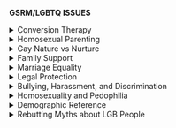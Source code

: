 **GSRM/LGBTQ ISSUES**

<details markdown="1">
<summary>Conversion Therapy</summary>

# **Conversion Therapy**
**CT increases depression and suicide attempts, does not have public nor professional backing, and lacks proof of its effectiveness.**

- [Cornell University](https://whatweknow.inequality.cornell.edu/topics/lgbt-equality/what-does-the-scholarly-research-say-about-whether-conversion-therapy-can-alter-sexual-orientation-without-causing-harm/)
  - A **literature compilation** of **47** peer reviewed studies on conversion therapy for sexual orientation.
  - **12** concluded that it is **ineffective and/or harmful**
    - These studies found links to **depression, suicidality, anxiety, social isolation and decreased capacity for intimacy.**
  - Only one study found positive results, with **biased** and **unreliable** self-identified religious subjects.
  - The remaining 34 studies found null results.
    - Much of the info we have on conversion therapy is self-reported, so the data has certain limitations.

- [The British Association for Behavioural and Cognitive Psychotherapies and others](https://www.bacp.co.uk/events-and-resources/ethics-and-standards/mou/) ([pdf](https://www.bacp.co.uk/media/6526/memorandum-of-understanding-v2-reva-jul19.pdf))
  - Multilateral **condemnation** of ‘conversion therapy’ from **essentially every medical institution in the United Kingdom**, with reasons provided.

- [Trevor Project 19](https://www.thetrevorproject.org/survey-2019/?section=Conversion-Therapy-Change-Attempts)
  - Massive survey of LGBT folk
  - Found that **LGBT people who go through conversion therapy are significantly more likely to attempt suicide**

- [Williams Institute: Mallory et al. 18](https://williamsinstitute.law.ucla.edu/wp-content/uploads/Conversion-Therapy-Jan-2018.pdf)
  - A majority of people support banning conversion therapy in the U.S. and **the vast majority of people in the U.S. don’t believe that CT is effective**
  - Many well-respected health organizations also condemn CT
  - **Many LGBT folk are predicted to go through CT** in the coming years
    - “*An estimated 20,000 LGBT youth will receive conversion therapy from a licensed professional before they reach the age of 18 in the 41 states that currently do not ban the practice. In addition, an estimated 57,000 LGBT youth across all states will receive conversion therapy from religious or spiritual advisors.*”

- [Human Rights Campaign](https://www.hrc.org/resources/the-lies-and-dangers-of-reparative-therapy)
  - An additional resource which includes an overview of the issue as well as the statements of several well-respected American organizations which denounce CT

- [APA 09](https://www.apa.org/pi/lgbt/resources/therapeutic-response.pdf)
  - **HIGH QUALITY, COMPREHENSIVE** review of information, studies, etc on CT.
  - Finds that **most academic information on CT’s effectiveness is low quality, and thus should be viewed with skepticism** (pg 27-28)
    - This is in line with the Cornell compilation linked earlier, which suggests that most of the data is self-reported and has significant limitations
  - “*We conclude that **there is a [lack] of scientifically sound research on the safety of SOCE**. Early and recent research studies provide no clear indication of the prevalence of harmful outcomes among people who have undergone efforts to change their sexual orientation or the frequency of occurrence of harm because no study to date of adequate scientific rigor has been explicitly designed to do so... However, studies from both [early and recent] periods indicate that **attempts to change sexual orientation may cause or exacerbate distress and poor mental health in some individuals, including depression and suicidal thoughts**.*” (pg 42)
  - “*The recent nonreligious interventions are based on the assumption that homosexuality and bisexuality are mental disorders or deficits and are based on older discredited psychoanalytic theories. Some focus on increasing behavioral consistency with gender norms and stereotypes. **None of these approaches is based on a credible scientific theory**, as these ideas have been directly discredited through evidence or rendered obsolete.*” (pg 82-83)
  - Note: There’s a lot of useful info in this report, so I encourage you to read relevant portions for yourself if you want to use it in future discussions

- **A HUGE number of academic and medical organizations have expressed opposition to CT**, amounting to millions of experts, [including but not limited to](https://www.pinknews.co.uk/2018/01/03/all-the-medical-organisations-who-think-gay-cure-therapy-is-bullst/):
  - World Psychiatric Association
  - American Medical Association
  - National Health Service (UK)
  - Pan American Health Organization
  - International Society of Psychiatric-Mental Health Nurses
  - American Psychiatric Association
  - Australian Psychological Society
  - American Psychological Association
  - American Academy of Pediatrics
  - American Academy of Physician Assistants
  - American College of Physicians

- [http://homoresponse.blogspot.co.uk/2012/10/position-statements.html#03](homoresponse.blogspot.co.uk/2012/10/position-statements.html%2303) a bunch of position statements by relevant academic institutions

- **A number of former ex-gay activists, usually religious, have since come out as gay again**, including:
  - Michael Bussee (co-founder of Exodus International, one of the largest ex-gay groups)
  - Michael Johnston (founded the now-defunct ex-gay movement called Kerusso Ministries)
  - McKrae Game (conversion therapy promoter and founder of Hope for Wholeness)
  - John Paulk (worked with anti-gay group Focus On The Family for several years before coming out as gay again)

- [https://www.lehmiller.com/blog/2014/3/31/are-religiously-motivated-people-able-to-change-their-sexual-orientation](https://www.lehmiller.com/blog/2014/3/31/are-religiously-motivated-people-able-to-change-their-sexual-orientation)

- [https://www.susans.org/wiki/Conversion_therapy](https://www.susans.org/wiki/Conversion_therapy)

------------

</details>
<details markdown="1">
<summary>Homosexual Parenting</summary>

# **Homosexual Parenting**
**Homosexual parents are just as good as heterosexual ones, according the the majority of research on the subject. However, most of the research is poor in quality or flawed in some other way, leaving a need for higher quality research.**

- [Cornell University](https://whatweknow.inequality.cornell.edu/topics/lgbt-equality/what-does-the-scholarly-research-say-about-the-wellbeing-of-children-with-gay-or-lesbian-parents/)
  - A **literature compilation** of **79** peer reviewed studies on gay and lesbian parents
  - **75** concluded that children of gay or lesbian parents fare no worse than other children.
  - The other four took their samples from children who endured family break-ups, a cohort known to face added risks. Scholars consider them unreliable, and [one even has a letter rebuking it signed by 150+ experts](https://www.impactprogram.org/wp-content/uploads/2012/07/Letter-to-the-editors-and-advisory-editors-of-Social-Science-Research.pdf).
  - Unfortunately, [nearly all of the studies use convenience sampling](https://www.ncbi.nlm.nih.gov/pmc/articles/PMC5204099/), which is considered to be **low-quality data**.
    - However, the Cornell meta-analysis suggests this isn’t a particularly big deal: *“researchers regard such studies as providing the best available knowledge about child adjustment, and do not view large, representative samples as essential”*
    - Since limits in data collection on this topic are almost inevitable, it’s important to approach such sources with caution.

- [Rekers & Kilgus 02](https://www.regent.edu/acad/schlaw/student_life/studentorgs/lawreview/docs/issues/v14n2/Vol.%2014,%20No.%202,%205%20Kilgus.pdf)
  - Literature review on homosexual parenting
  - Finds that **existing research is largely low-quality** and that there’s a need for high-quality academic research on the subject, so it’s hard to draw reliable conclusions in either direction
    - Unfortunately, **this has continued to be the case since 2002**. Similar results were found in [a more recent 2016 literature review](https://journals.sagepub.com/doi/10.1177/0033294116665594)

- [American Academy of Pediatrics 13](https://pediatrics.aappublications.org/content/pediatrics/early/2013/03/18/peds.2013-0377.full.pdf)
  - Review of 30 years of research on homosexual parenting, finds that they fare just as well as heterosexual parents in **spite of social stigma against them**
  - Co-author of review acknowledges that in spite of most research on the subject coming to the same conclusion, **a lot of that research is low quality**- “[*none of the studies has been a randomized, controlled trial—the Holy Grail of scientific investigation—and all studies of gay parenting are necessarily small, since there aren’t many gay parents](https://www.bu.edu/articles/2013/gay-parents-as-good-as-straight-ones)*.*”

- [National Longitudinal Lesbian Family Study](https://www.nllfs.org/publications/)
  - **The largest, longest-running study on lesbian parents and their children - some of the HIGHEST QUALITY RESEARCH there is on homosexual parenting**
  - This study is particularly impressive because of how it’s been able to keep track of families for multiple decades while keeping a high retention rate with responses
  - Publications based on NLLFS data find no substantial differences between same-sex and hetero-sexual parenting when it comes to children:
    - [https://www.nllfs.org/images/uploads/pdf/nllfs-same-sex-different-sex-parent-households-2016.pdf](https://www.nllfs.org/images/uploads/pdf/nllfs-same-sex-different-sex-parent-households-2016.pdf)
    - [https://www.nllfs.org/images/uploads/bos-et-al-2017-family-process.pdf](https://www.nllfs.org/images/uploads/bos-et-al-2017-family-process.pdf)
    - [https://www.nllfs.org/images/uploads/pdf/2020-studying-longest-same-sex-couples.pdf](https://www.nllfs.org/images/uploads/pdf/2020-studying-longest-same-sex-couples.pdf) this one talks about what we’ve learned from existing research and how we can go forward in doing better research in the future
  - There are still clear limitations to the NLLFS, e.g. limits that come with convenience/snowballing sampling. This should be noted in conjunction with the study’s strengths

- [Schofield 16](https://thewinnower.com/papers/3532-knowing-what-we-don-t-know-a-meta-analysis-of-children-raised-by-gay-or-lesbian-parents)
  - **Meta-analysis** of 81 studies on gay parenting, found overall inconclusive results
  - Of the several negative outcomes associated with gay parenting, a lot of varying data makes it hard to put together an overall reliable conclusion, and furthermore **it’s not even clear that these negative outcomes are due to gay parenting** - “*Whatever causes the differences observed in these samples between children raised by gay or lesbian parents and children raised by heterosexual parents, it is not parenting behavior.*”
  - **Found no substantial difference between gay parenting and lesbian parenting** - “*A third potential explanation, based on theories of gender development… has to do with the presence of a parent of the same or opposite gender as the child. There was, however, no support for this explanation. Children raised by gay fathers were no different than children raised by lesbian mothers, and the differences associated with parent sexual orientation did not vary between boys and girls.*”
  - Recommends further research into the subject, preferably such which is higher in quality

- [Huffpost: Pappas 12](https://www.huffpost.com/entry/gay-parents-better-than-straights_n_1208659)
  - **Homosexual parents tend to be more motivated to raise children** compared to heterosexual parents, as **homosexual parents rarely have unwanted children** compared to heterosexual parents
  - **Homosexual parents are also very useful when it comes to adoptions** - “*According to a 2007 report by the Williams Institute and the Urban Institute, 65,000 kids were living with adoptive gay parents between 2000 and 2002*”
    - A lot of those children are also racial minorities or special-ed, who normally spend more time in the adoption system
  - **An estimated 2 million gay people have expressed interest in adoptions** - that means a lot of kids who could potentially get out of the adoption system. Even if someone believes that gay parents fare worse that heterosexual parents, **it’s much harder to concede that gay parents would raise a child worse than an orphanage would**.

- [http://homoresponse.blogspot.co.uk/2012/10/position-statements.html#02](homoresponse.blogspot.co.uk/2012/10/position-statements.html%2302)

- [https://read.dukeupress.edu/demography/article/53/5/1605/167643/Family-Structure-and-Child-Health-Does-the-Sex](https://read.dukeupress.edu/demography/article/53/5/1605/167643/Family-Structure-and-Child-Health-Does-the-Sex)
 - Nationally representative data, does a good job with distinguishing between cohabiting households and married households

- [https://www.ncbi.nlm.nih.gov/pmc/articles/PMC3000058/](https://www.ncbi.nlm.nih.gov/pmc/articles/PMC3000058/)

------------

</details>
<details markdown="1">
<summary>Gay Nature vs Nurture</summary>

# **Gay Nature vs Nurture**
**Much of this article takes its sources from [this Scientific American article](https://blogs.scientificamerican.com/guest-blog/is-homosexuality-a-choice/) and it should be cited if referring to this whole section.**
- [LeVay, 1991](https://pubmed.ncbi.nlm.nih.gov/1887219/)
  - 41 subjects
    - 18 homosexual men (+1 bisexual) of ~38.2 yrs.
    - 16 heterosexual men of ~42.8 yrs.
    - 6 heterosexual women of ~41.2 yrs.
  - INAH 3 (**I**nterstitial **N**ucleus of the **A**nterior **H**ypothalamus 3), a cluster of neurons has been shown to determine sexual orientation. **INAH 3 is around** **twice as large in heterosexual men than homosexual men**
  - INAH 3 has been considered to be similar to a sexual orientation deciding cell cluster of a rat. **The size of this cell cluster cannot be changed after birth, even with extreme methods such as castration.**

- [Byne et al., 2001](https://www.sciencedirect.com/science/article/pii/S0018506X01916800)
  - **INAH 3 volume is unaffected by HIV status**
  - **Provides further evidence on volume difference of INAH 3 between hetero and homosexual men**
  - **Evidence of rat cell cluster being equivalent to INAH 3**
  - Respective cell clusters are both a component of equivalent structures

- [Savic & Lindström, 2008](https://doi.org/10.1073/pnas.0801566105)
  - 90 subjects (40 Homosexuals, 50 Heterosexuals, even male-female split)
  - PET and MRI scans show that the** right hemisphere of the brain tends to be larger in heterosexual men and homosexual women. **Hemispheres are symmetric in homosexual men and heterosexual women.** 
  - Homosexual subjects had sex-atypical amygdala connections. **HoM (as in HeW), connections were more widespread from the left amygdala.**
  - **Evidence shows that homosexuality is linked to levels of hormones (specifically androgen) in the womb.**
    - Especially in HoW [[Hines, 2010](/https://doi.org/10.1016/j.tics.2010.07.005) & [2011](https://doi.org/10.1016/j.yfrne.2011.02.006)], references to **10** other studies that have concluded that **high androgen levels in the womb** **affect homosexuality in women. Some evidence shows that androgen also affects homosexuality in men.**

### [Brain Development and Sexual Orientation](https://doi.org/10.4199/c00064ed1v01y201208dbr008)

- [Swaab & Hofman, 1990](https://www.sciencedirect.com/science/article/abs/pii/0165380688902313)
  - 28 subjects
    - 18 Heterosexual Men
    - 10 Homosexual Men
  - SCN (Suprachiasmatic nucleus)**, a cluster of neurons is 1.7 times larger and contains twice as many neurons in HoM than HeM, however cause is unclear**

- [Allen & Gorski, 1992](https://www.jneurosci.org/content/9/2/497)
  - 90 subjects
  - **Connection of two hemispheres (anterior commissure) is larger among HoM than HeM and even women**

- [Witelson et al., 2007](https://doi.org/10.1007/s10508-007-9276-y)
  - 22 subjects
    - 10 Heterosexual Men
    - 12 Homosexual Men
  - The size of the area of the brain (isthmus of the corpus callosum) has been shown to decide handedness. [Another study,](https://pubmed.ncbi.nlm.nih.gov/4023705/)** as well as this one mention how the size of this is related to handedness. Not only was there **a higher chance of HoM being left handed**, but the **isthmus remains larger even among right handed HoM.** **Based on the size of this, there was a 96% correct classification of sexual orientation among subjects**
    - [**Handedness (the size of the isthmus) is decided in the womb**](https://www.sciencedirect.com/science/article/abs/pii/002839329190080R)

- [Manzouri & Savic, 2017](https://pubmed.ncbi.nlm.nih.gov/29227002/)
  - 140 subjects
    - 40 Heterosexual Men and Women (80 total)
    - 30 Homosexual Men and Women (60 total)
  - **HoM (as in HeF) display a significantly thicker parietal lobe (left occipito-parietal) than in HeM**
  - **HoM have a thinner part of the occipital lobe (cuneus cortex) than in HeM**
  - HoM differed from all other groups in that they have a **greater cortical thickness in some spots of the brain** (Superior frontal, mPFC, Precuneus)

- [Hines, 2011](https://pubmed.ncbi.nlm.nih.gov/21333673/)

------------

</details>
<details markdown="1">
<summary>Family Support</summary>

# **Family Support**
**Familial support and acceptance is vital to the mental health and wellbeing of GSRM youth**

- [Cornell University](https://whatweknow.inequality.cornell.edu/topics/lgbt-equality/what-does-the-scholarly-research-say-about-the-acceptancerejection-of-lgbt-youth-2/)
  - Utilized in the trans section but still important to add here
  - A **LITERATURE REVIEW** of **42 peer-reviewed studies** that analyzed the links between family support and the health and well-being of LGBT youth
    - **25 studies** found that accepting behavior by parents toward their children’s sexual orientation or gender identity is linked to the health and well-being of LGBT youth.
    - The other **17 studies** found that family support in general (i.e. not necessarily in response to children’s sexual orientation or gender identity) is linked to the health and well-being of LGBT youth.

------------

</details>
<details markdown="1">
<summary>Marriage Equality</summary>

# **Marriage Equality**
**Associated with positive mental health outcomes, establishing a more utilitarian argument to the legalization of same-sex marriage**

- [John Hopkins: Raifman et al.17](https://jamanetwork.com/journals/jamapediatrics/fullarticle/2604258) 
  - State same-sex marriage policies were associated with a reduction in the proportion of high school students reporting suicide attempts
  - Based on the available sample size, same-sex marriage policies would likely be associated with more than **134,000 fewer adolescents attempting suicide**

- [Hatzenbuehler et al. 12](https://pubmed.ncbi.nlm.nih.gov/22390442/)
  - Compared to the prior 12 months, in the **12 months immediately after** Massachusetts legalized same-sex marriage, **LGB men saw decreases in:**
    - **Medical care visits**
    - **Mental health care visits**
    - **Costs related to these**

- [Erlangsen et al. 2019](https://jech.bmj.com/content/74/1/78) ([cited](https://www.weforum.org/agenda/2019/11/suicides-fall-with-gay-marriage-in-sweden-denmark-as-stigma-fades/)) ([cited](https://www.theguardian.com/world/2019/nov/14/suicide-rates-fall-after-gay-marriage-laws-in-sweden-and-denmark))
  - TLDR suicide among gay people fell in Denmark and Sweden after gay marriage was legalized in those countries. The links cited do a good job explaining things

- [A number of reputable academic/scientific organizations see no problem with same-sex marriage](homoresponse.blogspot.com/2012/10/position-statements.html%2301):
  - American Psychological Association
  - American Anthropological Association
  - American Sociological Association
  - American Psychiatric Association
  - American Medical Association
  - American Academy of Pediatrics
  - American Bar Association
  - Canadian Psychological Association
  - American Academy of Family Physicians
  - American Psychoanalytic Association
  - American Academy of Child and Adolescent Psychiatry
  - National Association of Social Workers

- [https://www.washington.edu/news/2017/04/13/married-lgbt-older-adults-are-healthier-happier-than-singles-study-finds/](https://www.washington.edu/news/2017/04/13/married-lgbt-older-adults-are-healthier-happier-than-singles-study-finds/)

------------

</details>
<details markdown="1">
<summary>Legal Protection</summary>

# **Legal Protection**
**Anti-bullying laws decrease suicidal ideation and increase safety**

- [Meyer 19](https://www.liebertpub.com/doi/full/10.1089/LGBT.2018.0194) [(cited)](https://www.nbcnews.com/feature/nbc-out/lgbtq-inclusive-bullying-laws-associated-fewer-teen-suicides-attempts-study-n959821)
  - Anti Bullying state laws that enumerate sexual orientation were associated with:
    - **lower risk** for **suicide attempts** and serious attempts requiring medical attention
    - **feeling safe** at school or on the way to or from school.
    - lower risk for forced sexual intercourse
    - *Results did not differ by sexual orientation.*

------------

</details>
<details markdown="1">
<summary>Bullying, Harassment, and Discrimination</summary>

# **Bullying, Harassment, and Discrimination**
**LGBT People experience disproportionate homelessness, hostility of family (negative statements. shaming), harassment at school, and physical and sexual abuse**

- [HRC and University of Connecticut: 2018 Youth LGBT Report](https://assets2.hrc.org/files/assets/resources/2018-YouthReport-NoVid.pdf)
  - **MASSIVE survey** of 150+ questions and **12,005 respondents** who answered most of them
  - Easy to read, goes over the impact of parent support on LGBT youth
  - **LGBTQ youth family stats:**
    - **Only 24%** can “definitely” **be themselves** as an LGBTQ person at home
    - **67%** hear their families make **negative comments** about LGBTQ people. This number jumps to 78% if they haven’t come out as LGBTQ to their parents
    - **48%** out to their parents say that their **families make them feel bad** for being LGBTQ
  - **LGBTQ youth school stats:**
    - **Only 27%** can “definitely” be themselves **in school** as an LGBTQ person
    - **Only 13%** report hearing positive messages about being LGBTQ in school
    - And **only 12%** received information about safe sex that was relevant to them as an LGBTQ person
    - **Only 26% report that they always feel safe in the classroom**
    - **73%** have experienced **verbal threats** because of their actual or perceived LGBTQ identity
    - **70%** have been **bullied at school** because of their sexual orientation
    - **51%** of Trans Youth can never use the restrooms or locker rooms that match their gender identity, either from school-sponsored restrictions (17%), the perception of a lack of safety (58%), or uncertainty towards school policy (46%). **65%** of students with this issue try to **avoid using the bathroom entirely at school** in response
  - Some methodology notes:
    - *“A post-hoc mischievous responder’s sensitivity analysis was conducted to identify and delete mischievous or intentionally misleading cases, resulting in 96 deleted cases.”*
    - *In total, 29,291 youth entered the survey website. Among these respondents, 17,112 completed at least 10 percent of the survey, 12,005 completed at least half, and 9,460 completed the entire survey. In this report, the 50 percent and up sample (n=12,005) was utilized for analyses.*

- [Pew Research 13](https://www.pewsocialtrends.org/2013/06/13/a-survey-of-lgbt-americans/)
![](https://github.com/source-library/source-library.github.io/blob/main/assets/gsrm-01.png?raw=true)

- [University of Chicago Chapin Hall Youth Homelessness Report 17](https://voicesofyouthcount.org/wp-content/uploads/2017/11/ChapinHall_VoYC_NationalReport_Final.pdf)
  - **LGBTQ youth** are **120%** more likely to **experience homelessness** than cisgender and heterosexual youth.
  - *“These findings reinforce growing evidence on the heightened risk of experiencing homelessness among LGBT youth. This often stems from a lack of acceptance that young people experience both in and outside of the home.”*

- [Williams Institute: Dowd 18](https://williamsinstitute.law.ucla.edu/press/lgbt-youth-bullying-press-release/) [(cited)](https://www.glsen.org/sites/default/files/2015%20National%20GLSEN%202015%20National%20School%20Climate%20Survey%20\(NSCS\)%20-%20Full%20Report_0.pdf)
  - **HUGE** collection of data points on **harassment in schools**
  - **85%** of LGBT students have experienced verbal harassment
  - **58%** of LGBT youth have felt unsafe at school due to their sexual orientation; **43%** have felt unsafe because of their gender identity
  - **27%** of LGBT students have been physically harassed at school because of their sexual orientation; **13%** have been physically harassed because of their gender identity

- [National Coalition Against Domestic Violence 18](https://ncadv.org/blog/posts/domestic-violence-and-the-lgbtq-community)
  - Queer folks experience a **disproportionate amount** of **domestic and sexual violence**
    - Experience disproportionate amounts of **rape, physical violence**, and/or **stalking** by an intimate partner at some point in their lifetime
    - **Only 26%** of gay men called the police for assistance after experiencing near-lethal violence.
    - **Fewer than 5%** of LGBTQ survivors of intimate partner violence sought orders of protection.
    - Transgender victims are **more likely** to experience intimate partner **violence in public**
    - Bisexual victims are **more likely to experience sexual violence**.
    - LGBTQ Black/African American victims are more likely to experience **physical intimate partner violence**.
    - LGBTQ white victims are more likely to experience **sexual violence**.
  - **Here’s how it breaks down:**
    - **20%** of victims have experienced some form of physical violence
    - **16%** have been victims to threats and intimidation
    - **15%** have been verbally harassed
    - **4%** of survivors have experienced sexual violence
    - **11%** of intimate violence cases reported in the NCADVP’s 2015 report involved a weapon.

- [Sears et al. 14](https://escholarship.org/uc/item/9qs0n354)
  - LGBT people face high levels of **discrimination at work**
  - Finds evidence of widespread discrimination (**workplace harassment, reduced employment opportunities, etc.**) in scientific field studies, controlled experiments, academic journals, court cases, state and local administrative complaints, etc.
  - *“discrimination has negative effects on LGBT people in terms of health, wages, job opportunities, productivity in the workplace, and job satisfaction”*

- [http://homoresponse.blogspot.com/2011/06/mental-health-and-substance-abuse.html](homoresponse.blogspot.com/2011/06/mental-health-and-substance-abuse.html)
  - Pretty useful repository of studies which affirm the idea that discrimination is the main driver of lower quality of life for gay people

- [https://advances.sciencemag.org/content/6/40/eaba6910](https://advances.sciencemag.org/content/6/40/eaba6910)
  - Representative sample of LGBT population, using NCVS data, shows LGBT people face more discrimination than non-LGBT people across the board
  - They have some cool graphs and charts too

- [Sun and Gao, 2019](https://www.pnas.org/content/116/19/9293)
  - Deals with discrimination against LGBT+ people in Lending
  - **“The data reveal that, compared with otherwise similar different-sex applicants, same-sex applicants are 73.12% more likely to be denied, and they tend to be charged up to 0.2% higher fees/interest.”**
  - Note: Does **not** use a self identification method to infer sexuality
  - This is illogical: **“Meanwhile, we find that same-sex borrowers are less risky overall, as they exhibit similar default risk but lower prepayment risk.”**

- [https://www.lambdalegal.org/sites/default/files/publications/downloads/whcic-report_when-health-care-isnt-caring.pdf](https://www.lambdalegal.org/sites/default/files/publications/downloads/whcic-report_when-health-care-isnt-caring.pdf)

- [https://winnspace.uwinnipeg.ca/handle/10680/1265](https://winnspace.uwinnipeg.ca/handle/10680/1265) about school discrimination in canada

- [https://guilfordjournals.com/doi/abs/10.1521/aeap.2006.18.5.444](https://guilfordjournals.com/doi/abs/10.1521/aeap.2006.18.5.444)

- [https://drugfree.org/download/preventing-substance-abuse-among-lgbtq-teens/](https://drugfree.org/download/preventing-substance-abuse-among-lgbtq-teens/)

------------

</details>
<details markdown="1">
<summary>Homosexuality and Pedophilia</summary>

# **Homosexuality and Pedophilia**
**WIP**

## General overview:
Videos that cover a lot of the stuff in this section but in video format:
- [https://www.youtube.com/watch?v=sV5PbrTySxY](https://www.youtube.com/watch?v=sV5PbrTySxY) short video which hones in on some key concepts
- [https://www.youtube.com/watch?v=26CIdhTnbV4](https://www.youtube.com/watch?v=26CIdhTnbV4) longer video which covers a bunch of studies
- [https://lgbpsychology.org/html/facts_molestation.html](https://lgbpsychology.org/html/facts_molestation.html) thorough webpage which covers the stuff in this section and more, including the typologies and various studies. also written by a highly influential and respected scholar in the field

It’s important to note that most studies on this topic are several decades old, usually from the 70s and 80s. Studies conducted back then didn’t have the same resources or level of knowledge that we do today, and also [society’s opinions on gay people have changed a lot](https://news.gallup.com/poll/258065/gallup-first-polled-gay-issues-changed.aspx) since that time period. These studies may be tainted with decades-old cultural bias as a result of what most people believed at the time.

## Typologies of child sex offenders:

Before talking about homosexuality in relation to pedophilia, we have to understand how exactly pedophilia and CSA breaks down. [Groth & Birnbaum 1978](https://link.springer.com/article/10.1007/BF01542377) is an old but important study which put together a framework for this. It broke down a sample of 175 child sex offenders into two groups: “fixated” and “regressive”, though today they’re referred to as “preferential” and “situational” respectively.

- **Fixated/Preferential** offenders are simply attracted to kids. They are pedophiles and have a documentable history of being attracted to children. Usually what matters to the fixated offender is not what sex the kid is, but the fact that the kid is young to begin with (pre-pubescent children haven’t gone through puberty so aren’t nearly as distinct in masculine/feminine body types as someone who has gone through puberty).

- **Regressive/Situational** offenders are adults who are otherwise sexually normal but “regressed” to being attracted to children for a short amount of time due to external stressors. These people don’t have a history of being attracted to children. The study gives the example of Ted, who is a straight man with a sexual history of dating/marrying adult women, only for him to go through a regressive phase immediately after his marriage falls apart, during which he sexually assaulted a 10-year-old boy.

This typology was made in the 70s, but was [further studied and expanded on in following decades](https://www.bishop-accountability.org/reports/2004_02_27_JohnJay/LitReview/1_4_JJ_TypologiesOf.pdf) (more info on that [here](https://www.icmec.org/wp-content/uploads/2015/10/US-NCMEC-OJJDP-Child-Molesters-A-Behavioral-Analysis-Lanning-2010.pdf%23page=48)). There are other typologies but the preferential/situational typology is still broadly accepted in the academic community, just with some nuance talked about in the above links.

So where do gay people come into play? The [original 1978 study](https://link.springer.com/article/10.1007/BF01542377) talked about this at length and went as far as to argue that **homosexual pedophiles are a phenomenon entirely separate from normal gay men**. This passage from the study explains:

“*There were no peer-oriented homosexual males in our sample who regressed to children. Homosexuality and homosexual pedophilia are not synonymous. In fact, it may be that these two orientations are mutually exclusive, the reason being that the homosexual male is sexually attracted to masculine qualities whereas the heterosexual male is sexually attracted to feminine characteristics, and the sexually immature child’s qualities are more feminine than masculine.*”

Essentially, **normal gay people are entirely different from pedophiles because the qualities that gay men find attractive in other men are completely different from the qualities that pedophiles (straight or otherwise) find attractive in children**. This also means that a male pedophile who molests a boy is not automatically gay - this is very important to remember when looking at studies on this subject, and something that a lot of people forget.

## Useful studies:

- [Stevenson 2001](https://www.tandfonline.com/doi/abs/10.1300/J056v12n04_01)
  - Very useful study about the various flaws in anti-gay arguments and related studies. Also provides a systematic review of 20+ years of research
  - Points out that in the past, **various stigmatized groups have been accused of molesting children, often without evidence**: “*Research on prejudice shows that members of stigmatized groups (e.g., Catholics, Jews, developmentally disabled people, AfricanAmericans) tend to be accused of the same sexual misconduct (e.g., rape, child abuse, and the inability to control their sexual impulses) (Martin, 1982; 1988; Schneider, 1993). The same unsupported rhetoric is reflected in the erroneous assumptions that adult men who sexually abuse boys are gay and that gay men molest children.*”
  - This paper goes great lengths to point out, in very blunt terms, that **engaging in same-sex behavior does not automatically make someone gay**:
    - *“Contrary to the assumptions made by the public (Ohi, 2000) and by anti-gay researchers and activists (e.g., Cameron & Cameron, 1996; 1998), **engaging in same-sex behavior is not synonymous with the adoption of a gay identity** (i.e., being gay or lesbian) regardless of the ages of the participants ... **over 9 percent of men had engaged in a same-sex sexual behavior at least once since puberty, whereas only 2.8 percent reported some level of gay identity** ... To put this in the context of the sexual coercion of children, **when sexual behavior occurs between an adult and a child of the same sex, we cannot infer the sexual orientation of either party.**”*
  - **Even in the 90s, there were a LOT of studies that concluded gay men are no more likely than straight men to be child molesters**:
    - “*In spite of Western culture’s failure to distinguish consistently between gay men, ‘‘child molesters,’’ and pedophiles (Ohi, 2000), **numerous empirical studies support the conclusion that a gay man is no more likely than a straight man to perpetrate sexual activity with children** (Barret & Robinson, 1994; Becker et al., 1995; Groth & Birnbaum, 1978; Groth, 1978; Herek, 1991; Jenny, Roesler & Poyer, 1994; Patterson, 1997; Sarafino, 1979).*”
  - In general this paper has a lot of detailed, thoughtful discussion about various studies, including critiques of anti-gay activism and the studies they cite. Very useful paper if you have the time to delve into it

- [McConaghy 1998](https://journals.sagepub.com/doi/10.3109/00048679809062736)
  - Broader literature review on pedophilia but includes a section on homosexuality
  - **Most pedophiles are more attracted to someone’s youth than they are to either particular sex**: “*The man who offends against prepubertal or immediately postpubertal boys is typically not sexually interested in older men or in women.*”
  - **People associate gays with pedophiles not because of actual evidence but because of intense media focus on the topic**: “*The confusion of homosexuality and paedophilia would appear to result from the much greater media and legal attention given to homosexual as compared to heterosexual paedophilia. This appears uninfluenced by the findings that there are many more heterosexual than homosexual paedophiles*”

- [Jenny et al. 1994](https://publications.aap.org/pediatrics/article-abstract/94/1/41/59154/Are-Children-at-Risk-for-Sexual-Abuse-by)
  - Study analyzed 352 children suspected of being victims of child sex abuse. That group was narrowed down to 269 children who were molested by pedophiles.
  - “*Using the data from our study, the 95% confidence limits, of **the risk children would identify recognizably homosexual adults as the potential abuser, are from 0% to 3.1%**. These limits are **within current estimates of the prevalence of homosexuality in the general community**.*”

- [https://www.tandfonline.com/doi/abs/10.1080/00224498909551494](https://www.tandfonline.com/doi/abs/10.1080/00224498909551494)

- [https://www.sciencedirect.com/science/article/abs/pii/000579678890071X?via%3Dihub](https://www.sciencedirect.com/science/article/abs/pii/000579678890071X?via%3Dihub)

- [https://web.archive.org/web/20120314124757/http://www.internationalorder.org/scandal_response.html](https://web.archive.org/web/20120314124757/http://www.internationalorder.org/scandal_response.html)

- [https://www.huffpost.com/entry/homosexuality-and-pedophi_b_1932622](https://www.huffpost.com/entry/homosexuality-and-pedophi_b_1932622)

## Flawed/unreliable studies:

- [Freund & Watson 1992](https://pubmed.ncbi.nlm.nih.gov/1556756/)
  - Study that’s **regularly cited by anti-gay activists to claim that gay men are more likely to be pedophiles** than straight men are
  - Study that uses phallometric testing to measure the “true” sexual preference of 465 child molesters, 90+% of whom were understood to be pedophiles. By doing this they found a 11:1 straight:gay ratio among pedophiles, so around 92% of pedophiles are straight and 8% are gay
  - While the methodology isn’t necessarily bad, **the results need to be reinterpreted**. Activists will often say it means 8% of pedophiles are gay, which is a disproportionate amount relative to the gay population (4% of the US population), but it’s only *slightly* disproportionate, an amount so small you could chalk it up to statistical error. For reference, straight people were reportedly 96% of the US population and were predicted by the study to be 92% of all pedophiles, a measly difference which could be due to statistical error. The difference just seems bigger for gay people (4% vs 8%) because the gay population is simply way smaller than the straight population, even though the statistical error is the exact same size. Ergo, **neither straight people nor gay people are disproportionately represented among pedophiles**.

------------

</details>
<details markdown="1">
<summary>Demographic Reference</summary>

# **Demographic Reference**
- [https://www.cdc.gov/nchs/data/nhsr/nhsr077.pdf](https://www.cdc.gov/nchs/data/nhsr/nhsr077.pdf) the CDC in 2014 said 3.4% of the US population didn’t say they’re straight

- [Pew Research 2013](https://www.pewsocialtrends.org/2013/06/13/a-survey-of-lgbt-americans/) - (population stats are not the best because non-heterosexual trans folk are counted once as *either* trans or non-heterosexual)
![](https://github.com/source-library/source-library.github.io/blob/main/assets/gsrm-02.png?raw=true)
![](https://github.com/source-library/source-library.github.io/blob/main/assets/gsrm-03.png?raw=true)
![](https://github.com/source-library/source-library.github.io/blob/main/assets/gsrm-04.png?raw=true)
![](https://github.com/source-library/source-library.github.io/blob/main/assets/gsrm-05.png?raw=true)

- [Williams Institute 16](https://williamsinstitute.law.ucla.edu/publications/trans-adults-united-states/) ([pdf](https://williamsinstitute.law.ucla.edu/wp-content/uploads/Trans-Adults-US-Aug-2016.pdf))
  - **WIDELY CITED** population estimate for transgender people
  - Estimates a transgender population of around 0.6%, or 1.4 million people, in the United States
  - This is double the amount estimated by a 2011 study (0.3%) which had limited data to work with
------------

</details>
<details markdown="1">
<summary>Rebutting Myths about LGB People</summary>

# **Rebutting Myths about LGB People**
**This [related document](https://docs.google.com/document/d/1OLt4soHdYjSmCLRikD1hkLUekr4Mhk9sKf_v4mEXhis/edit) also covers some material so I'd recommend you give it a look as well.**

### 1. Gay people molest kids far more frequently than straight people.

- This claim was popularized in part by disgraced psychologist [Paul Cameron](https://en.wikipedia.org/wiki/Paul_Cameron), who is [well known to have misrepresented data before](https://psychology.ucdavis.edu/rainbow/html/facts_cameron.html) to promote an anti-gay agenda. The Family Research Council, an anti-gay religious group, has also pushed this claim.

- Most research into the subject is heavily unreliable for a number of reasons detailed [here](https://psychology.ucdavis.edu/rainbow/html/facts_molestation.html) and [here](https://acamh.onlinelibrary.wiley.com/doi/10.1111/j.1469-7610.1992.tb00862.x), and [approaches which try to circumvent those issues](https://pediatrics.aappublications.org/content/94/1/41) don’t show gay people disproportionally molest kids.

- [https://medium.com/@juliussky/gays-arent-more-likely-to-be-pedophiles-611a48469655](https://medium.com/@juliussky/gays-arent-more-likely-to-be-pedophiles-611a48469655)

- [https://www.youtube.com/watch?v=sV5PbrTySxY](https://www.youtube.com/watch?v=sV5PbrTySxY) most molesters of young boys are disturbed, on a power surge, etc. very few are gay

### 2. People become gay as a result of sexual abuse at a young age.

- [https://web.archive.org/web/20160323160542/http://malesurvivor.org/myths.html](https://web.archive.org/web/20160323160542/http://malesurvivor.org/myths.html) see myths 2 and 5

- [https://truthwinsout.org/pressrelease/2010/10/12118/](https://truthwinsout.org/pressrelease/2010/10/12118/) schumm study meant to prove the homophobic point is dumb

- While it’s still unknown what causes homosexuality, chances are it’s not due to one environmental variable (e.g. child sexual abuse), but rather a variety of genetic and environmental variables: [https://www.sciencedaily.com/releases/2008/06/080628205430.htm](https://www.sciencedaily.com/releases/2008/06/080628205430.htm)

- [http://homoresponse.blogspot.com/2011/05/countering-heterosexist-arguments.html#04](https://homoresponse.blogspot.com/2011/05/countering-heterosexist-arguments.html%2304)

### 3. Gay people have 500-1000 sexual partners in their lifetime.

[https://rationalwiki.org/wiki/Debunked:_gay_men_have_500-1000_partners](https://archive.ph/o/uY9Yr/https://rationalwiki.org/wiki/Debunked:_gay_men_have_500-1000_partners)  just go here, it addresses the claim pretty well

### 4. Homosexuality was only declassified as a mental disorder from the DSM in 1973 because of activist pressure.

- [This video](https://youtu.be/h24G4lSFl_0) does a good job rebutting the claim, though the video was originally meant as a response to a different video from *Stand to Reason*. You’ll have to skip to a few minutes in for the meat of the issue

- [https://www.ncbi.nlm.nih.gov/pmc/articles/PMC4695779/](https://www.ncbi.nlm.nih.gov/pmc/articles/PMC4695779/)

- [https://www.scribd.com/document/165076223/APA-Science-vs-Obscurantists](https://www.scribd.com/document/165076223/APA-Science-vs-Obscurantists)

### 5. Homosexuality is unhealthy to the point where it reduces your lifespan by 20 years. We shouldn’t be affirming towards something so destructive.

- This originates from a study that found HIV was driving an 8-20 year decrease in avg gay lifespan (note the wide interval between 8 and 20), the study authors have since denounced homophobic use of their work. See below link

- [https://skeptics.stackexchange.com/questions/28211/do-homosexuals-have-a-shorter-life-expectancy-than-heterosexuals](https://skeptics.stackexchange.com/questions/28211/do-homosexuals-have-a-shorter-life-expectancy-than-heterosexuals)

### 6. Other material

[http://homoresponse.blogspot.com/2011/05/countering-heterosexist-arguments.html](https://homoresponse.blogspot.com/2011/05/countering-heterosexist-arguments.html)

[http://homoresponse.blogspot.com/2011/06/mental-health-and-substance-abuse.html](https://homoresponse.blogspot.com/2011/06/mental-health-and-substance-abuse.html)

[https://www.lehmiller.com/blog/2012/9/28/5-myths-about-homosexuality-debunked-by-science.html](https://www.lehmiller.com/blog/2012/9/28/5-myths-about-homosexuality-debunked-by-science.html)

[https://www.livescience.com/13409-myths-gay-people-debunked-sexual-orientation.html](https://www.livescience.com/13409-myths-gay-people-debunked-sexual-orientation.html)

[https://rationalwiki.org/wiki/Homophobia](https://https://rationalwiki.org/wiki/Homophobia) covers some more general stuff

[https://www.ulc.org/ulc-blog/10-reasons-why-homophobia-makes-no-sense-part-1](https://www.ulc.org/ulc-blog/10-reasons-why-homophobia-makes-no-sense-part-1)

[https://journals.plos.org/plosone/article?id=10.1371/journal.pone.0178534](https://journals.plos.org/plosone/article?id=10.1371/journal.pone.0178534)

## Specific Studies:

- [Regnerus 12](https://www.sciencedirect.com/science/article/abs/pii/S0049089X12000610), sometimes called the New Family Structures Study ([wikipedia](https://en.wikipedia.org/wiki/New_Family_Structures_Study))
  - **Claims that same-sex couples have a negative impact on their children** as opposed to heterosexual couples
    - Common image which uses this study’s data ([image link](https://archive.ph/o/uY9Yr/https://cdn.discordapp.com/attachments/695440504057495642/695464817057595442/1568074204241.png))
![](https://github.com/source-library/source-library.github.io/blob/main/assets/gsrm-06.png?raw=true)
  - **METHODOLOGICAL FLAWS - ignores factors like family instability**
    - This problem goes as deep as the questionnaire that defined the samples - the questions basically barred unstable, broken straight homes out of the sample whereas unstable gay families were included in the data. [This Slate article explains it well](https://slate.com/technology/2012/06/new-family-structures-study-is-gay-parenthood-bad-or-is-gay-marriage-good.html):
      - “_The survey went on to ask: “From when you were born until age 18 … did either of your parents ever have a romantic relationship with someone of the same sex?” If the respondent said yes, he was put in the “gay father” (GF) or “lesbian mother” (LM) category, regardless of subsequent answers. But if he said no, a later question about the relationship between “your biological parents” was used to classify him as the product of an “intact biological family” (IBF) or of an “adopted,” “divorced,” “stepfamily,” or “single-parent” household. **In other words, broken families were excluded from the IBF**_ **[straight couple] _category but included in the GF and LM_ [gay couple] _categories_**_._”
    - Subsequent studies, which were done **WITH REGNERUS’S DATA**, found that **different results were found upon accounting for factors like family instability** ([first](https://www.sciencedirect.com/science/article/abs/pii/S0049089X1500085X)) ([second](https://www.sociologicalscience.com/articles-v2-23-478/)). It’s worth noting that the first paper has since gotten a response from Regnerus.
  - [Outside of the study design](https://www.sciencedirect.com/science/article/abs/pii/S0049089X12001652), [**certain problems have also been raised about the study's timeline, peer review**](https://www.sciencedirect.com/science/article/abs/pii/S0049089X12001652), [etc.](https://www.sciencedirect.com/science/article/abs/pii/S0049089X12001652)
  - [**Raised concern and criticism from 200+ scientists**](https://www.impactprogram.org/wp-content/uploads/2012/07/Letter-to-the-editors-and-advisory-editors-of-Social-Science-Research.pdf)[, a great deal of whom have PhDs in relevant fields](https://www.impactprogram.org/wp-content/uploads/2012/07/Letter-to-the-editors-and-advisory-editors-of-Social-Science-Research.pdf). These were not merely concerns about being politically correct, but were actual criticisms of the study methodology, results, and the specifics of the study’s approval process.
  - Even if the study is robust, policy implications aren’t necessarily straightforward. Regnerus himself [has said](https://familyinequality.wordpress.com/2013/03/01/marriage-denial/) that “*The political take-home message of the NFSS study is unclear, however. On the one hand, the instability detected in the NFSS **could translate into a call for extending the relative security afforded by marriage to gay and lesbian couples**.*” In other words, you could interpret his study as an argument in favor of gay marriage, as legalizing gay marriage would offer gay couples the extra benefits and stabilizing impact that straight couples are already given.
  - [https://familyinequality.wordpress.com/2015/04/30/how-random-error-and-dirty-data-made-regnerus-even-wronger-than-we-thought/](https://familyinequality.wordpress.com/2015/04/30/how-random-error-and-dirty-data-made-regnerus-even-wronger-than-we-thought/)
  - [https://familyinequality.wordpress.com/tag/regnerus/](https://familyinequality.wordpress.com/tag/regnerus/) for later digging. This specific guy spent quite a bit of time diving into the details of the Regnerus study.
  - [https://healthland.time.com/2012/06/11/do-children-of-same-sex-parents-really-fare-worse/](https://healthland.time.com/2012/06/11/do-children-of-same-sex-parents-really-fare-worse/) provides a fair summary of the big critiques

- [”](https://www.ncbi.nlm.nih.gov/pubmed/14567650/)[*Can Some Gay Men and Lesbians Change Their Sexual Orientation? 200 Participants Reporting a Change from Homosexual to Heterosexual Orientation*](https://www.ncbi.nlm.nih.gov/pubmed/14567650/)[” aka Spitzer 2001](https://www.ncbi.nlm.nih.gov/pubmed/14567650/) ([more info](https://en.wikipedia.org/wiki/Conversion_therapy%23Analysis_of_the_May_2001_Spitzer_report)) ([a bit more](https://en.wikipedia.org/wiki/Robert_Spitzer_\(psychiatrist\)%23On_homosexuality)) ([non-paywall](https://web.archive.org/web/20170414121527/http://www.stolaf.edu/people/huff/classes/Psych130S2012/LabDocuments/Spitzer.pdf))
  - **Used by gay-straight conversion therapy advocates to suggest that conversion therapy works**
  - **SAMPLE BIAS** - 93% sought therapy due to religious beliefs and 78% had publicly supported conversion therapy, thus motivating them to overreport success.
    - In fact, [**two thirds of the participants had been referred from groups which are pro conversion therapy**](https://www.cbsnews.com/news/straight-if-they-want/), further undermining the usefulness of the sample: “*Some 43 percent of the sample had been referred to Spitzer by "ex-gay ministries" that offer programs to gay people who seek to change* [...] *An additional 23 percent were referred by the National Association for Research and Therapy of Homosexuality, which says most of its members consider homosexuality a developmental disorder.*”
    - Even if all of the reports are legitimate and there 100% was conversion therapy, it’s still worth considering that **these results still might only apply to people who are highly motivated** to change sexual orientation, and wouldn’t work on the typical gay person. Spitzer himself [has said multiple times](https://respectmyresearch.org/scientists/dr-robert-spitzer/) following the study that he expected conversion therapy to only work on a small number of homosexuals. This makes sense too once you consider the sample bias of the study.
  - Bisexuality is completely ignored by Spitzer, meaning that any bisexuals in the study probably would have been considered homosexual from the start
  - **The study was formally disavowed by Spitzer** in 2012 due to its flaws, and [he’s criticized anti-gay groups for abusing his research for their agenda](https://respectmyresearch.org/scientists/dr-robert-spitzer/).
    - Some people say that he disavowed the study due to pressure from LGBT groups, but this view both pivots from the various flaws of the study and ignores that he reached that view from over a decade of retrospection, whereas most of the political pressure likely came from the study’s first step into the spotlight in 2001.
  - Some more info about its flaws [here](https://psychology.ucdavis.edu/rainbow/html/facts_changing.html) and [here](https://www.researchgate.net/publication/287322196_Understanding_the_self-reports_of_reparative_therapy_successes) - probably worth citing if the study comes up in a discussion

- [Nicolosi et al. 2000](https://doi.org/10.2466/pr0.2000.86.3c.1071)
  - **Used by gay-straight conversion therapy advocates to suggest that conversion therapy works**
  - **CAN’T BE EXTRACTED TO GENERAL POPULACE** - “*The sampling procedures did not permit the researchers to keep a count of the number of people who were invited to participate in the survey, and so it is not possible to estimate response rates. Thus, it is important to keep in mind that **the results of this survey cannot be meaningfully generalized beyond the present sample. The survey also does not allow us to draw conclusions about what percentage of dissatisfied homosexually oriented people who experience conversion therapy find it helpful or unhelpful**. All we can confidently conclude is that the survey enabled us to find out more about the beliefs and attitudes of this specific sample of dissatisfied homosexually oriented people.*”
    - Keep in mind that **this does not render the data of this study as useless**, as it could be used to figure out general attitudes regarding what CT practices worked or failed for those particular clients, and those practices could be experimented more on in the future
  - Sample bias likely plays a role as well - **96% of respondents said religion or spirituality matter a lot to them**, making them more likely to overreport success as Abrahamic religions are generally pro-CT

- [Sullins 16](https://www.ncbi.nlm.nih.gov/pmc/articles/PMC4903140/)
  - [https://slate.com/human-interest/2016/07/new-gay-parenting-study-is-a-dishonest-assault-on-lgbtq-families.html](https://archive.ph/o/uY9Yr/https://slate.com/human-interest/2016/07/new-gay-parenting-study-is-a-dishonest-assault-on-lgbtq-families.html)
  - [https://web.archive.org/web/20150309084841/https://thinkprogress.org/lgbt/2015/02/10/3621375/regnerus-sullins-same-sex-parenting/](https://web.archive.org/web/20150309084841/https://thinkprogress.org/lgbt/2015/02/10/3621375/regnerus-sullins-same-sex-parenting/)
  - Keep in mind the study’s critiques might be bad: [https://www.ncbi.nlm.nih.gov/pmc/articles/PMC5204099/](https://www.ncbi.nlm.nih.gov/pmc/articles/PMC5204099/)

- [*Does Maltreatment in Childhood Affect Sexual Orientation in Adulthood?* aka Roberts, Glymour, Koenen 2012](https://link.springer.com/article/10.1007/s10508-012-0021-9)
  - The study concluded that being gay could be caused in some cases by sexual abuse at a young age (though they also said the opposite could also happen, so homosexuality and childhood sexual abuse could have bidirectional causation)
  - **Predicted a measly 2% increase in homosexuality in people who had experienced said abuse**. This isn’t exactly the most significant evidence on the part of homophobes
  - The study itself used a really weird model that’s usually reserved for economics, and probably screwed some stuff up in part because of that. See the critiques below
    - [https://www.researchgate.net/publication/236080929_Poor_Instruments_Lead_to_Poor_Inferences_Comment_on_Roberts_Glymour_and_Koenen_2013](https://www.researchgate.net/publication/236080929_Poor_Instruments_Lead_to_Poor_Inferences_Comment_on_Roberts_Glymour_and_Koenen_2013)
    -[https://www.researchgate.net/publication/260611224_Genetic_Confounds_in_the_Study_of_Sexual_Orientation_Comment_on_Roberts_Glymour_and_Koenen_2014](https://www.researchgate.net/publication/260611224_Genetic_Confounds_in_the_Study_of_Sexual_Orientation_Comment_on_Roberts_Glymour_and_Koenen_2014)
  - See also relevant commentary on the study here [https://en.wikipedia.org/wiki/Environment_and_sexual_orientation](https://en.wikipedia.org/wiki/Environment_and_sexual_orientation)

- [*Emotionally Absent Fathers: Furthering the Understanding of Homosexuality* aka Seutter & Rovers 2004](https://journals.sagepub.com/doi/abs/10.1177/009164710403200105)
  - Study used to claim that weak/unstable father relations cause homosexuality
  - The crux of the point relies on a 4.27 point difference between gays and straights on “Intimacy with Father”, the difference between a score of 39.27 and 35. See the table below:
![](https://github.com/source-library/source-library.github.io/blob/main/assets/gsrm-07.png?raw=true)
  - In general, **the average scores that gays and straights got are very similar across the board**, none of them being more than 5 points apart. The standard deviations (labeled “SD”) are all remarkably similar too.
  - People will hone in on how gay people scored lower on “Intimacy with Father” compared to straights, but **the difference is scores is a pretty small 4.27 difference**. Given the small sample size (only 24 gay people surveyed!) even one outlier could make the difference here.
  - **EVEN IF gay people scored SIGNIFICANTLY lower on father intimacy, this doesn’t mean anything about father absence CAUSING gayness**. Correlation doesn’t automatically mean causation. On the flip side, you could argue the causation goes the other way around - gay people are often rejected from their families for being gay (a homosexuality → father absence effect).

- [Schumm 2010](https://www.cambridge.org/core/journals/journal-of-biosocial-science/article/abs/children-of-homosexuals-more-apt-to-be-homosexuals-a-reply-to-morrison-and-to-cameron-based-on-an-examination-of-multiple-sources-of-data/A9A564AF4D13FC42A78E67868C590FD4)
  - Claims that children of gay parents are 1.7 to 12.1 times as likely to become gay as children of straight parents
  - [https://www.boxturtlebulletin.com/2010/10/17/27400](https://www.boxturtlebulletin.com/2010/10/17/27400)
  - [https://www.huffpost.com/entry/dangerous-new-antigay-sha_b_767507](https://www.huffpost.com/entry/dangerous-new-antigay-sha_b_767507)

- More briefs on how anti-gay groups have misrepresented scientific data to support their agendas:
  - [https://shadowproof.com/2013/11/25/the-anti-gay-right-needs-to-be-exposed-for-their-scientific-misconduct/](https://shadowproof.com/2013/11/25/the-anti-gay-right-needs-to-be-exposed-for-their-scientific-misconduct/)
  - [https://respectmyresearch.org/qa/](https://archive.ph/o/uY9Yr/https://respectmyresearch.org/qa/)

</details>